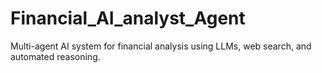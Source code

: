 # Financial_AI_analyst_Agent
Multi-agent AI system for financial analysis using LLMs, web search, and automated reasoning.
